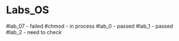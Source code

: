 # Labs_OS
#lab_07 - failed
#chmod - in process
#lab_0 - passed
#lab_1 - passed
#lab_2 - need to check

